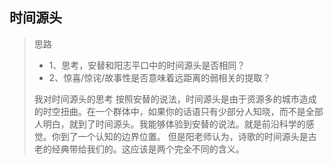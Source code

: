  ## 时间源头

> 思路
> + 1、思考，安替和阳志平口中的时间源头是否相同？
> + 2、惊喜/惊诧/故事性是否意味着远距离的弱相关的提取？
> 
> 我对时间源头的思考
> 按照安替的说法，时间源头是由于资源多的城市造成的时空扭曲。在一个群体中，如果你的话语只有少部分人知晓，而不是全部人明白，就到了时间源头。我能够体验到安替的说法。就是前沿科学的感觉。你到了一个认知的边界位置。
> 但是阳老师认为，诗歌的时间源头是古老的经典带给我们的。这应该是两个完全不同的含义。

>

